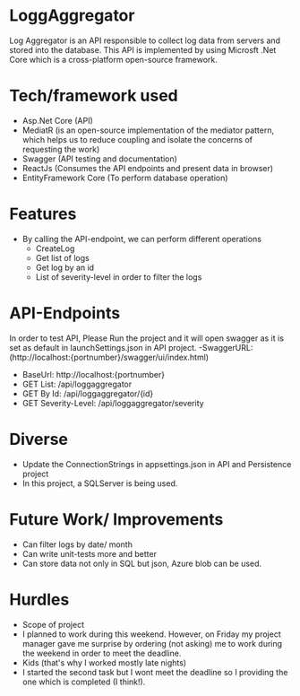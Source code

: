 # LoggAggregator
Log Aggregator is an API responsible to collect log data from servers and stored into the database. This API is implemented by using Microsft .Net Core which is a cross-platform open-source framework.

# Tech/framework used
- Asp.Net Core (API)
- MediatR (is an open-source implementation of the mediator pattern, which helps us to reduce coupling and isolate the concerns of requesting the work)
- Swagger (API testing and documentation)
- ReactJs (Consumes the API endpoints and present data in browser)
- EntityFramework Core (To perform database operation)

# Features
- By calling the API-endpoint, we can perform different operations
  - CreateLog
  - Get list of logs
  - Get log by an id
  - List of severity-level in order to filter the logs

# API-Endpoints
In order to test API, Please Run the project and it will open swagger as it is set as default in launchSettings.json in API project.
-SwaggerURL: (http://localhost:{portnumber}/swagger/ui/index.html)
- BaseUrl: http://localhost:{portnumber}
- GET List: /api/loggaggregator
- GET By Id: /api/loggaggregator/{id}
- GET Severity-Level: /api/loggaggregator/severity

# Diverse
- Update the ConnectionStrings in appsettings.json in API and Persistence project
- In this project, a SQLServer is being used.

# Future Work/ Improvements
- Can filter logs by date/ month
- Can write unit-tests more and better
- Can store data not only in SQL but json, Azure blob can be used.

# Hurdles
- Scope of project
- I planned to work during this weekend. However, on Friday my project manager gave me surprise by ordering (not asking) me to work during the weekend in order to meet the deadline.
- Kids (that's why I worked mostly late nights)
- I started the second task but I wont meet the deadline so I providing the one which is completed (I think!).
